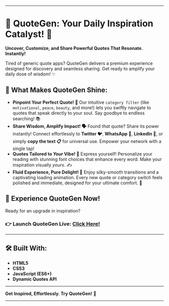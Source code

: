 -----

# 🌟 QuoteGen: Your Daily Inspiration Catalyst\! 🚀

**Uncover, Customize, and Share Powerful Quotes That Resonate. Instantly\!**

Tired of generic quote apps? QuoteGen delivers a premium experience designed for discovery and seamless sharing. Get ready to amplify your daily dose of wisdom\! ✨

## 💖 What Makes QuoteGen Shine:

  * **Pinpoint Your Perfect Quote\! 🎯**
    Our intuitive `category filter` (like `motivational`, `peace`, `beauty`, and more\!) lets you swiftly navigate to quotes that speak directly to your soul. Say goodbye to endless searching\! 📚
  * **Share Wisdom, Amplify Impact\! 🗣️**
    Found *that* quote? Share its power instantly\! Connect effortlessly to **Twitter 🐦**, **WhatsApp 💬**, **LinkedIn 👔**, or simply **copy the text 📋** for universal use. Empower your network with a single tap\!
  * **Quotes Tailored to *Your* Vibe\! 🎨**
    Express yourself\! Personalize your reading with stunning font choices that enhance every word. Make your inspiration visually *yours*. ✍️
  * **Fluid Experience, Pure Delight\! 🌟**
    Enjoy silky-smooth transitions and a captivating loading animation. Every new quote or category switch feels polished and immediate, designed for your ultimate comfort. 💖

## 🚀 Experience QuoteGen Now\!

Ready for an upgrade in inspiration?

### 👉 **Launch QuoteGen Live:** [Click Here\!](https://dhruvdesai793.github.io/QuoteGen-not-your-random-Quote-generator-/)

-----

## 🛠️ Built With:

  * **HTML5**
  * **CSS3**
  * **JavaScript (ES6+)**
  * **Dynamic Quotes API**

-----

**Get Inspired, Effortlessly. Try QuoteGen\!** 💖

-----


